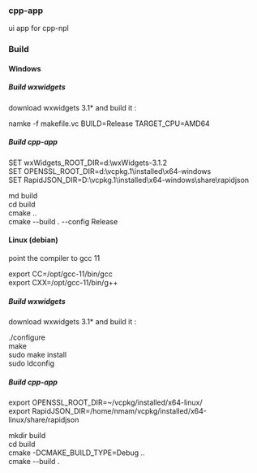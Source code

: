 ### cpp-app

ui app for cpp-npl  

### Build

#### Windows  

##### Build wxwidgets  
download wxwidgets 3.1* and build it : 

namke -f makefile.vc BUILD=Release TARGET_CPU=AMD64  

##### Build cpp-app  
SET wxWidgets_ROOT_DIR=d:\wxWidgets-3.1.2  
SET OPENSSL_ROOT_DIR=d:\vcpkg.1\installed\x64-windows  
SET RapidJSON_DIR=D:\vcpkg.1\installed\x64-windows\share\rapidjson  

md build  
cd build  
cmake ..  
cmake --build . --config Release  

#### Linux (debian)

point the compiler to gcc 11  

export CC=/opt/gcc-11/bin/gcc  
export CXX=/opt/gcc-11/bin/g++  

##### Build wxwidgets  
download wxwidgets 3.1* and build it :  

./configure  
make  
sudo make install  
sudo ldconfig  

##### Build cpp-app  
export OPENSSL_ROOT_DIR=~/vcpkg/installed/x64-linux/  
export RapidJSON_DIR=/home/nmam/vcpkg/installed/x64-linux/share/rapidjson  

mkdir build  
cd build  
cmake -DCMAKE_BUILD_TYPE=Debug ..  
cmake --build .  

